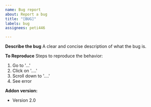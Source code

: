 ```yaml
---
name: Bug report
about: Report a bug
title: "[BUG]"
labels: bug
assignees: peti446

---
```


**Describe the bug**
A clear and concise description of what the bug is.

**To Reproduce**
Steps to reproduce the behavior:
1. Go to '...'
2. Click on '....'
3. Scroll down to '....'
4. See error

**Addon version:**
- Version 2.0

